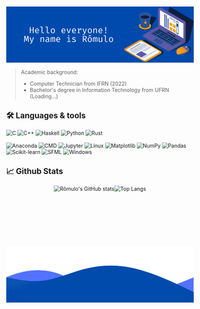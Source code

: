 ![Hello everyone! My name is Rômulo](Profile.png)
> Academic background:
> - Computer Technician from IFRN (2022)
> - Bachelor's degree in Information Technology from UFRN (Loading...)

## 🛠️ Languages & tools
![C](https://img.shields.io/badge/-C-blue?style=flat-square&logo=c&logoColor=white)
![C++](https://img.shields.io/badge/-C++-blue?style=flat-square&logo=cplusplus&logoColor=white)
![Haskell](https://img.shields.io/badge/-Haskell-blue?style=flat-square&logo=haskell&logoColor=white)
![Python](https://img.shields.io/badge/Python-blue?style=flat-square&logo=python&logoColor=white)
![Rust](https://img.shields.io/badge/-Rust-blue?style=flat-square&logo=rust&logoColor=white)
<br>
<br>
![Anaconda](https://img.shields.io/badge/-Anaconda-blue?style=flat-square&logo=anaconda&logoColor=white)
![CMD](https://img.shields.io/badge/-CMD-blue?style=flat-square&logo=windows-terminal&logoColor=white)
![Jupyter](https://img.shields.io/badge/-Jupyter-blue?style=flat-square&logo=jupyter&logoColor=white)
![Linux](https://img.shields.io/badge/-Linux-blue?style=flat-square&logo=linux&logoColor=white)
![Matplotlib](https://img.shields.io/badge/-Matplotlib-blue?style=flat-square&logo=matplotlib&logoColor=white)
![NumPy](https://img.shields.io/badge/-NumPy-blue?style=flat-square&logo=numpy&logoColor=white)
![Pandas](https://img.shields.io/badge/-Pandas-blue?style=flat-square&logo=pandas&logoColor=white)
![Scikit-learn](https://img.shields.io/badge/-Scikit--learn-blue?style=flat-square&logo=scikit-learn&logoColor=white)
![SFML](https://img.shields.io/badge/-SFML-blue?style=flat-square&logo=sfml&logoColor=white)
![Windows](https://img.shields.io/badge/-Windows-blue?style=flat-square&logo=windows&logoColor=white)


## 📈 Github Stats
<div style="display: flex; justify-content: center;">
  <img height="150" src="https://github-readme-stats.vercel.app/api?username=romuloAMR&show_icons=true&theme=transparent&rank_icon=github" alt="Rômulo's GitHub stats"/>
  <img height="150" src="https://github-readme-stats.vercel.app/api/top-langs/?username=romuloAMR&layout=compact&theme=transparent&langs_count=4" alt="Top Langs"/>
</div>

![Bye](End.png)
